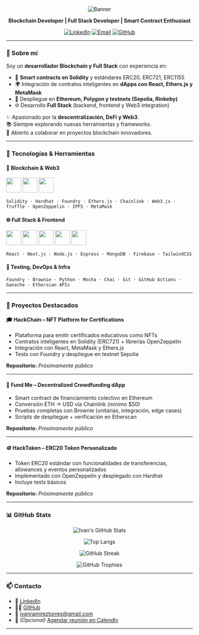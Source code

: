 
<!-- Banner opcional con tu nombre/rol (puedes generar uno en canva.com o https://capsule-render.vercel.app/) -->
<p align="center">
  <img src="https://capsule-render.vercel.app/api?type=wave&color=gradient&height=200&section=header&text=Iván%20Ramírez%20Torres&fontSize=40&fontAlignY=35&desc=Blockchain%20Developer%20|%20Full%20Stack%20Developer&descAlignY=55" alt="Banner" />
</p>


<p align="center">
  <strong>Blockchain Developer | Full Stack Developer | Smart Contract Enthusiast</strong>
</p>

<p align="center">
  <a href="https://www.linkedin.com/in/ivanramireztorres/"><img alt="LinkedIn" src="https://img.shields.io/badge/LinkedIn-blue?style=for-the-badge&logo=linkedin"></a>
  <a href="mailto:ivanramireztorres@gmail.com"><img alt="Email" src="https://img.shields.io/badge/email-D14836?style=for-the-badge&logo=gmail&logoColor=white"></a>
  <a href="https://github.com/ivanramirez2"><img alt="GitHub" src="https://img.shields.io/badge/GitHub-100000?style=for-the-badge&logo=github&logoColor=white"></a>
</p>

---

### 🧠 Sobre mí

Soy un **desarrollador Blockchain y Full Stack** con experiencia en:

- 🔐 **Smart contracts en Solidity** y estándares ERC20, ERC721, ERC1155  
- 🌍 Integración de contratos inteligentes en **dApps con React, Ethers.js y MetaMask**  
- 🚀 Despliegue en **Ethereum, Polygon y testnets (Sepolia, Rinkeby)**  
- 🌐 Desarrollo **Full Stack** (backend, frontend y Web3 integration)  

✨ Apasionado por la **descentralización, DeFi y Web3**.  
📚 Siempre explorando nuevas herramientas y frameworks.  
🤝 Abierto a colaborar en proyectos blockchain innovadores.  

---

### 💼 Tecnologías & Herramientas

#### 🧱 Blockchain & Web3
<p>
  <img src="https://cdn.jsdelivr.net/gh/devicons/devicon/icons/solidity/solidity-original.svg" width="40"/> 
  <img src="https://cdn.jsdelivr.net/gh/devicons/devicon/icons/javascript/javascript-original.svg" width="40"/> 
  <img src="https://cdn.jsdelivr.net/gh/devicons/devicon/icons/nodejs/nodejs-original.svg" width="40"/> 
</p>

`Solidity · Hardhat · Foundry · Ethers.js · Chainlink · Web3.js · Truffle · OpenZeppelin · IPFS · MetaMask`

#### 🌐 Full Stack & Frontend
<p>
  <img src="https://cdn.jsdelivr.net/gh/devicons/devicon/icons/react/react-original.svg" width="40"/>
  <img src="https://cdn.jsdelivr.net/gh/devicons/devicon/icons/nextjs/nextjs-original.svg" width="40"/>
  <img src="https://cdn.jsdelivr.net/gh/devicons/devicon/icons/mongodb/mongodb-original.svg" width="40"/>
  <img src="https://cdn.jsdelivr.net/gh/devicons/devicon/icons/firebase/firebase-plain.svg" width="40"/>
  <img src="https://cdn.jsdelivr.net/gh/devicons/devicon/icons/tailwindcss/tailwindcss-plain.svg" width="40"/>
</p>

`React · Next.js · Node.js · Express · MongoDB · Firebase · TailwindCSS`

#### 🧪 Testing, DevOps & Infra
`Foundry · Brownie · Python · Mocha · Chai · Git · GitHub Actions · Ganache · Etherscan APIs`

---

### 🚀 Proyectos Destacados

#### 🎓 HackChain – NFT Platform for Certifications
- Plataforma para emitir certificados educativos como NFTs  
- Contratos inteligentes en Solidity (ERC721) + librerías OpenZeppelin  
- Integración con React, MetaMask y Ethers.js  
- Tests con Foundry y despliegue en testnet Sepolia  

  
**Repositorio:** _Próximamente público_  

---

#### 💸 Fund Me – Decentralized Crowdfunding dApp
- Smart contract de financiamiento colectivo en Ethereum  
- Conversión ETH → USD vía Chainlink (mínimo $50)  
- Pruebas completas con Brownie (unitarias, integración, edge cases)  
- Scripts de despliegue + verificación en Etherscan  


**Repositorio:** _Próximamente público_  

---

#### 🪙 HackToken – ERC20 Token Personalizado
- Token ERC20 estándar con funcionalidades de transferencias, allowances y eventos personalizados  
- Implementado con OpenZeppelin y desplegado con Hardhat  
- Incluye tests básicos  

 
**Repositorio:** _Próximamente público_  

---

### 📊 GitHub Stats

<p align="center">
  <img src="https://github-readme-stats.vercel.app/api?username=ivanramirez2&show_icons=true&theme=radical" alt="Ivan's GitHub Stats"/>
</p>

<p align="center">
  <img src="https://github-readme-stats.vercel.app/api/top-langs/?username=ivanramirez2&layout=compact&theme=radical" alt="Top Langs"/>
</p>

<p align="center">
  <img src="https://streak-stats.demolab.com/?user=ivanramirez2&theme=radical" alt="GitHub Streak"/>
</p>

<p align="center">
  <img src="https://github-profile-trophy.vercel.app/?username=ivanramirez2&theme=radical&margin-w=10" alt="GitHub Trophies"/>
</p>

---

### 📫 Contacto

- 💼 [LinkedIn](https://www.linkedin.com/in/ivanramireztorres/)  
- 🧑‍💻 [GitHub](https://github.com/ivanramirez2)  
- 📧 [ivanramireztorres@gmail.com](mailto:ivanramireztorres@gmail.com)  
- 📅 _(Opcional)_ [Agendar reunión en Calendly](https://calendly.com/)  

---
